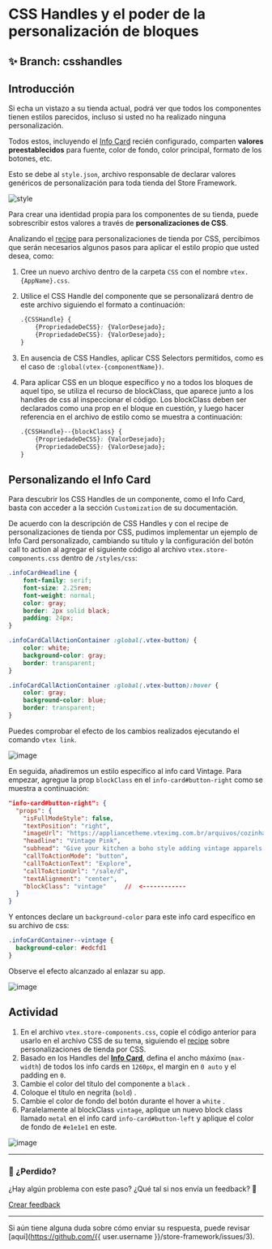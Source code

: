 # CSS Handles y el poder de la personalización de bloques

## :sparkles: **Branch:** csshandles

## Introducción 

Si echa un vistazo a su tienda actual, podrá ver que todos los componentes tienen estilos parecidos,  incluso si usted no ha realizado ninguna personalización.

Todos estos, incluyendo el [Info Card](https://vtex.io/docs/components/all/vtex.store-components/info-card) recién configurado, comparten **valores preestablecidos** para fuente, color de fondo, color principal, formato de los botones, etc.

Esto se debe al `style.json`, archivo responsable de declarar valores genéricos de personalización para toda tienda del Store Framework.

![style](https://user-images.githubusercontent.com/52087100/69889933-60854400-12d2-11ea-8d11-97aef0f3bf83.png)

Para crear una identidad propia para los componentes de su tienda, puede sobrescribir estos valores a través de **personalizaciones de CSS**.

Analizando el [recipe](https://vtex.io/docs/recipes/style/using-css-handles-for-store-customization) para personalizaciones de tienda por CSS, percibimos que serán necesarios algunos pasos para aplicar el estilo propio que usted desea, como:

1. Cree un nuevo archivo dentro de la carpeta `CSS` con el nombre `vtex.{AppName}.css`.
2. Utilice el CSS Handle del componente que se personalizará dentro de este archivo siguiendo el formato a continuación:

    ```css
    .{CSSHandle} {
        {PropriedadeDeCSS}: {ValorDesejado};
        {PropriedadeDeCSS}: {ValorDesejado};
    }
    ```

3. En ausencia de CSS Handles, aplicar CSS Selectors permitidos, como es el caso de  `:global(vtex-{componentName})`.
4. Para aplicar CSS en un bloque específico y no a todos los bloques de aquel tipo, se utiliza el recurso de blockClass, que aparece junto a los handles de css al inspeccionar el código. Los blockClass deben ser declarados como una prop en el bloque en cuestión, y luego hacer referencia en el archivo de estilo como se muestra a continuación:

    ```css
    .{CSSHandle}--{blockClass} {
        {PropriedadeDeCSS}: {ValorDesejado};
        {PropriedadeDeCSS}: {ValorDesejado};
    }
    ```

## Personalizando el Info Card

Para descubrir los CSS Handles de un componente, como el Info Card, basta con acceder a la sección `Customization` de su documentación.

De acuerdo con la descripción de CSS Handles y con el recipe de personalizaciones de tienda por CSS, pudimos implementar un ejemplo de Info Card personalizado, cambiando su título y la configuración del botón call to action al agregar el siguiente código al archivo `vtex.store-components.css` dentro de `/styles/css`:

```css
.infoCardHeadline {
    font-family: serif;
    font-size: 2.25rem;
    font-weight: normal;
    color: gray;
    border: 2px solid black;
    padding: 24px;
}

.infoCardCallActionContainer :global(.vtex-button) {
    color: white;
    background-color: gray;
    border: transparent;
}

.infoCardCallActionContainer :global(.vtex-button):hover {
    color: gray;
    background-color: blue;
    border: transparent;
}
```

Puedes comprobar el efecto de los cambios realizados ejecutando el comando  `vtex link`.

![image](https://user-images.githubusercontent.com/12139385/70145123-2626f880-167e-11ea-97f4-65aaacba74c3.png)

En seguida, añadiremos un estilo específico al info card Vintage.  Para empezar, agregue la prop `blockClass` en el `info-card#button-right`  como se muestra a continuación:

```json
"info-card#button-right": {
  "props": {
    "isFullModeStyle": false,
    "textPosition": "right",
    "imageUrl": "https://appliancetheme.vteximg.com.br/arquivos/cozinha-rosa-min.png",
    "headline": "Vintage Pink",
    "subhead": "Give your kitchen a boho style adding vintage apparels.<br>Available until January 2020.",
    "callToActionMode": "button",
    "callToActionText": "Explore",
    "callToActionUrl": "/sale/d",
    "textAlignment": "center",
    "blockClass": "vintage"     //  <------------
  }
}
```
Y entonces declare un `background-color` para este info card específico en su archivo de css:

```css
.infoCardContainer--vintage {
  background-color: #edcfd1
}
```
Observe el efecto alcanzado al enlazar su app.

![image](https://user-images.githubusercontent.com/12139385/70145268-743bfc00-167e-11ea-9dca-070d444b16b5.png)

## Actividad

1.  En el archivo `vtex.store-components.css`, copie el código anterior para usarlo en el archivo CSS de su tema, siguiendo el [recipe](https://vtex.io/docs/recipes/style/using-css-handles-for-store-customization) sobre personalizaciones de tienda por CSS. 
2. Basado en los Handles del [**Info Card**](https://vtex.io/docs/components/all/vtex.store-components/info-card), defina el ancho máximo (`max-width`) de todos los info cards en `1260px`, el margin en `0 auto` y el padding en  `0`.
3. Cambie el color del título del componente a `black` .
4. Coloque el título en negrita (`bold`) .
5. Cambie el color de fondo del botón durante el hover a `white` .
6. Paralelamente al blockClass `vintage`, aplique un nuevo block class llamado `metal` en el info card `info-card#button-left` y aplique el color de fondo de `#e1e1e1` en este. 

![image](https://user-images.githubusercontent.com/12139385/70145478-ead8f980-167e-11ea-8951-5d4b98e6d5c0.png)

---


### :no_entry_sign: ¿Perdido? 

¿Hay algún problema con este paso? ¿Qué tal si nos envía un feedback? :pray:

[Crear feedback](https://docs.google.com/forms/d/e/1FAIpQLSeaWrm0Hogm-txm5Ww6mUa68eDuE3WnpFjUSVJ3Wi3dnmCb7A/viewform?usp=pp_url&entry.1784529524=CSS+handles+e+o+poder+da+customiza%C3%A7%C3%A3o+de+blocos) 

---

Si aún tiene alguna duda sobre cómo enviar su respuesta, puede revisar [aquí](https://github.com/{{ user.username }}/store-framework/issues/3).
